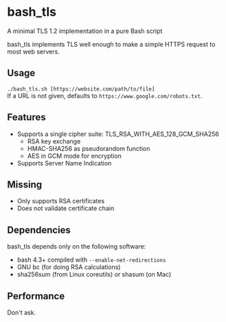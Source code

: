 # bash_tls
A minimal TLS 1.2 implementation in a pure Bash script

bash_tls implements TLS well enough to make a simple HTTPS request to most web servers.

## Usage
`./bash_tls.sh [https://website.com/path/to/file]`  
If a URL is not given, defaults to `https://www.google.com/robots.txt`.

## Features
* Supports a single cipher suite: TLS_RSA_WITH_AES_128_GCM_SHA256
  * RSA key exchange
  * HMAC-SHA256 as pseudorandom function
  * AES in GCM mode for encryption
* Supports Server Name Indication

## Missing
* Only supports RSA certificates
* Does not validate certificate chain

## Dependencies
bash_tls depends only on the following software:
* bash 4.3+ compiled with `--enable-net-redirections`
* GNU bc (for doing RSA calculations)
* sha256sum (from Linux coreutils) or shasum (on Mac)

## Performance
Don't ask.
